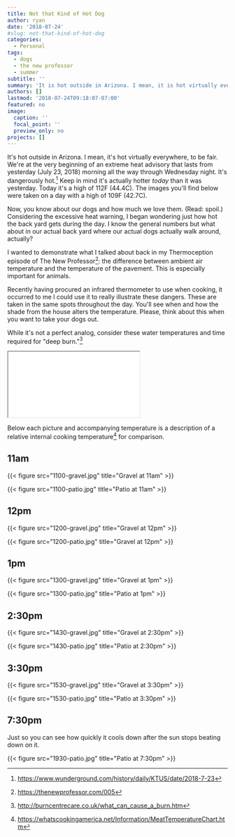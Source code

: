 ```yaml
---
title: Not that Kind of Hot Dog
author: ryan
date: '2018-07-24'
#slug: not-that-kind-of-hot-dog
categories:
  - Personal
tags:
  - dogs
  - the new professor
  - summer
subtitle: ''
summary: 'It is hot outside in Arizona. I mean, it is hot virtually everywhere, to be fair. We are at the very beginning of an extreme heat advisory that lasts from yesterday (Monday) morning all the way through Wednesday night. Dangerous heat. Keep in mind it is actually hotter _today_ than it was yesterday.'
authors: []
lastmod: '2018-07-24T09:18:07-07:00'
featured: no
image:
  caption: ''
  focal_point: ''
  preview_only: no
projects: []
---
```


It's hot outside in Arizona. I mean, it's hot virtually everywhere, to be fair. We're at the very beginning of an extreme heat advisory that lasts from yesterday (July 23, 2018) morning all the way through Wednesday night. It's dangerously hot.[^1] Keep in mind it's actually hotter _today_ than it was yesterday. Today it's a high of 112F (44.4C). The images you'll find below were taken on a day with a high of 109F (42.7C).

[^1]: https://www.wunderground.com/history/daily/KTUS/date/2018-7-23


Now, you know about our dogs and how much we love them. (Read: spoil.) Considering the excessive heat warning, I began wondering just how hot the back yard gets during the day. I know the general numbers but what about in our actual back yard where our actual dogs actually walk around, actually?

I wanted to demonstrate what I talked about back in my Thermoception episode of The New Professor[^2]: the difference between ambient air temperature and the temperature of the pavement. This is especially important for animals.

[^2]: https://thenewprofessor.com/005

Recently having procured an infrared thermometer to use when cooking, it occurred to me I could use it to really illustrate these dangers. These are taken in the same spots throughout the day. You'll see when and how the shade from the house alters the temperature. Please, think about this when you want to take your dogs out.

While it's not a perfect analog, consider these water temperatures and time required for "deep burn."[^3]

[^3]: http://burncentrecare.co.uk/what_can_cause_a_burn.htm



<iframe src="./figure/steak.html"></iframe>

Below each picture and accompanying temperature is a description of a relative internal cooking temperature[^4] for comparison.

[^4]: https://whatscookingamerica.net/Information/MeatTemperatureChart.htm

## 11am

{{< figure src="1100-gravel.jpg" title="Gravel at 11am" >}}

{{< figure src="1100-patio.jpg" title="Patio at 11am" >}}

## 12pm

{{< figure src="1200-gravel.jpg" title="Gravel at 12pm" >}}

{{< figure src="1200-patio.jpg" title="Gravel at 12pm" >}}

## 1pm

{{< figure src="1300-gravel.jpg" title="Gravel at 1pm" >}}

{{< figure src="1300-patio.jpg" title="Patio at 1pm" >}}

## 2:30pm

{{< figure src="1430-gravel.jpg" title="Gravel at 2:30pm" >}}

{{< figure src="1430-patio.jpg" title="Patio at 2:30pm" >}}

## 3:30pm

{{< figure src="1530-gravel.jpg" title="Gravel at 3:30pm" >}}

{{< figure src="1530-patio.jpg" title="Patio at 3:30pm" >}}

## 7:30pm
Just so you can see how quickly it cools down after the sun stops beating down on it.

{{< figure src="1930-patio.jpg" title="Patio at 7:30pm" >}}

